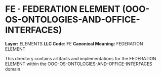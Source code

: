 # FE · FEDERATION ELEMENT (OOO-OS-ONTOLOGIES-AND-OFFICE-INTERFACES)

**Layer:** ELEMENTS
**LLC Code:** FE
**Canonical Meaning:** FEDERATION ELEMENT

This directory contains artifacts and implementations for the FEDERATION ELEMENT within the OOO-OS-ONTOLOGIES-AND-OFFICE-INTERFACES domain.
